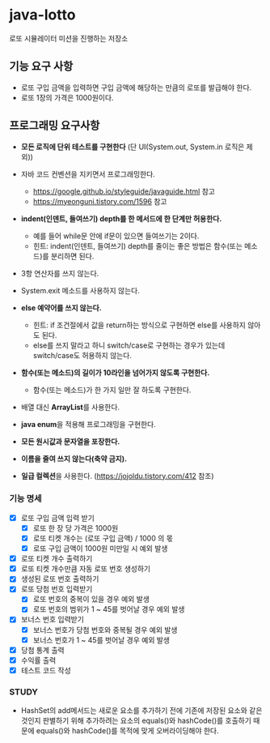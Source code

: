 # java-lotto
로또 시뮬레이터 미션을 진행하는 저장소

## 기능 요구 사항
* 로또 구입 금액을 입력하면 구입 금액에 해당하는 만큼의 로또를 발급해야 한다.
* 로또 1장의 가격은 1000원이다.

## 프로그래밍 요구사항 
* **모든 로직에 단위 테스트를 구현한다** (단 UI(System.out, System.in 로직은 제외))
* 자바 코드 컨벤션을 지키면서 프로그래밍한다.
    * https://google.github.io/styleguide/javaguide.html 참고
    * https://myeonguni.tistory.com/1596 참고
    
* **indent(인덴트, 들여쓰기) depth를 한 메서드에 한 단계만 허용한다.**
    * 예를 들어 while문 안에 if문이 있으면 들여쓰기는 2이다.
    * 힌트: indent(인덴트, 들여쓰기) depth를 줄이는 좋은 방법은 함수(또는 메소드)를 분리하면 된다.
    
* 3항 연산자를 쓰지 않는다.
* System.exit 메소드를 사용하지 않는다.
* **else 예약어를 쓰지 않는다.**
    * 힌트: if 조건절에서 값을 return하는 방식으로 구현하면 else를 사용하지 않아도 된다.
    * else를 쓰지 말라고 하니 switch/case로 구현하는 경우가 있는데 switch/case도 허용하지 않는다.
    
* **함수(또는 메소드)의 길이가 10라인을 넘어가지 않도록 구현한다.**
    * 함수(또는 메소드)가 한 가지 일만 잘 하도록 구현한다.
    
* 배열 대신 **ArrayList**를 사용한다.
* **java enum**을 적용해 프로그래밍을 구현한다.
* **모든 원시값과 문자열을 포장한다.**
* **이름을 줄여 쓰지 않는다(축약 금지).**
* **일급 컬렉션**을 사용한다. (https://jojoldu.tistory.com/412 참조)

### 기능 명세
- [x] 로또 구입 금액 입력 받기
  - [x] 로또 한 장 당 가격은 1000원
  - [x] 로또 티켓 개수는 (로또 구입 금액) / 1000 의 몫
  - [x] 로또 구입 금액이 1000원 미만일 시 예외 발생
- [x] 로또 티켓 개수 출력하기
- [x] 로또 티켓 개수만큼 자동 로또 번호 생성하기
- [x] 생성된 로또 번호 출력하기
- [x] 로또 당첨 번호 입력받기
  - [x] 로또 번호의 중복이 있을 경우 예외 발생
  - [x] 로또 번호의 범위가 1 ~ 45를 벗어날 경우 예외 발생
- [x] 보너스 번호 입력받기
  - [x] 보너스 번호가 당첨 번호와 중복될 경우 예외 발생
  - [x] 보너스 번호가 1 ~ 45를 벗어날 경우 예외 발생
- [x] 당첨 통계 출력
- [x] 수익률 출력
- [x] 테스트 코드 작성

### STUDY
- HashSet의 add메서드는 새로운 요소를 추가하기 전에 기존에 저장된 요소와 같은 것인지 판별하기 위해
  추가하려는 요소의 equals()와 hashCode()를 호출하기 때문에 equals()와 hashCode()를 목적에 맞게 오버라이딩해야 한다.

    

